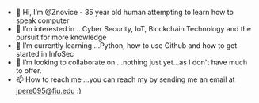 - 👋 Hi, I’m @Znovice - 35 year old human attempting to learn how to speak computer
- 👀 I’m interested in ...Cyber Security, IoT, Blockchain Technology and the pursuit for more knowledge
- 🌱 I’m currently learning ...Python, how to use Github and how to get started in InfoSec
- 💞️ I’m looking to collaborate on ...nothing just yet...as I don't have much to offer. 
- 📫 How to reach me ...you can reach my by sending me an email at jpere095@fiu.edu :) 

<!---
Znovice/Znovice is a ✨ special ✨ repository because its `README.md` (this file) appears on your GitHub profile.
You can click the Preview link to take a look at your changes.
--->
